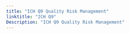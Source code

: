 ```yaml
---
title: "ICH Q9 Quality Risk Management"
linktitle: "ICH Q9"
Description: "ICH Q9 Quality Risk Management"
---
```


